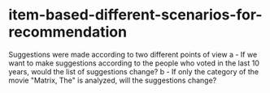# item-based-different-scenarios-for-recommendation
Suggestions were made according to two different points of view
a - If we want to make suggestions according to the people who voted in the last 10 years, would the list of suggestions change?
b - If only the category of the movie "Matrix, The" is analyzed, will the suggestions change?
